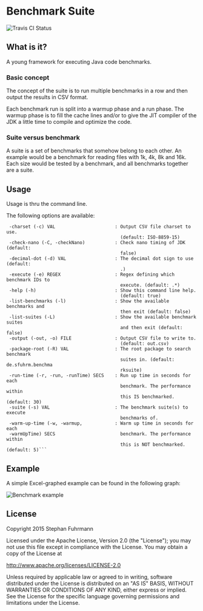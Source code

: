 Benchmark Suite 
===================
![Travis CI Status](https://travis-ci.org/sfuhrm/benchmarksuite.svg?branch=master)

## What is it?

A young framework for executing Java code benchmarks.

### Basic concept

The concept of the suite is to run multiple benchmarks in a row
and then output the results in CSV format.

Each benchmark run is split into a warmup phase and a run phase.
The warmup phase is to fill the cache lines and/or to give the JIT compiler
of the JDK a little time to compile and optimize the code.

### Suite versus benchmark

A suite is a set of benchmarks that somehow belong to each other.
An example would be a benchmark for reading files with 1k, 4k, 8k and 16k.
Each size would be tested by a benchmark, and all benchmarks
together are a suite.

## Usage

Usage is thru the command line. 

The following options are available:

```
 -charset (-c) VAL                      : Output CSV file charset to use.
                                          (default: ISO-8859-15)
 -check-nano (-C, -checkNano)           : Check nano timing of JDK (default:
                                          false)
 -decimal-dot (-d) VAL                  : The decimal dot sign to use (default:
                                          .)
 -execute (-e) REGEX                    : Regex defining which benchmark IDs to
                                          execute. (default: .*)
 -help (-h)                             : Show this command line help.
                                          (default: true)
 -list-benchmarks (-l)                  : Show the available benchmarks and
                                          then exit (default: false)
 -list-suites (-L)                      : Show the available benchmark suites
                                          and then exit (default: false)
 -output (-out, -o) FILE                : Output CSV file to write to.
                                          (default: out.csv)
 -package-root (-R) VAL                 : The root package to search benchmark
                                          suites in. (default: de.sfuhrm.benchma
                                          rksuite)
 -run-time (-r, -run, -runTime) SECS    : Run up time in seconds for each
                                          benchmark. The performance within
                                          this IS benchmarked. (default: 30)
 -suite (-s) VAL                        : The benchmark suite(s) to execute
                                          benchmarks of.
 -warm-up-time (-w, -warmup,            : Warm up time in seconds for each
 -warmUpTime) SECS                        benchmark. The performance within
                                          this is NOT benchmarked. (default: 5)```
```

## Example

A simple Excel-graphed example can be found in the following graph:

![Benchmark example](http://sfuhrm.de/wp-content/uploads/2015/07/cetus-10.png)

## License

Copyright 2015 Stephan Fuhrmann

Licensed under the Apache License, Version 2.0 (the "License");
you may not use this file except in compliance with the License.
You may obtain a copy of the License at

http://www.apache.org/licenses/LICENSE-2.0

Unless required by applicable law or agreed to in writing, software
distributed under the License is distributed on an "AS IS" BASIS,
WITHOUT WARRANTIES OR CONDITIONS OF ANY KIND, either express or implied.
See the License for the specific language governing permissions and
limitations under the License.
